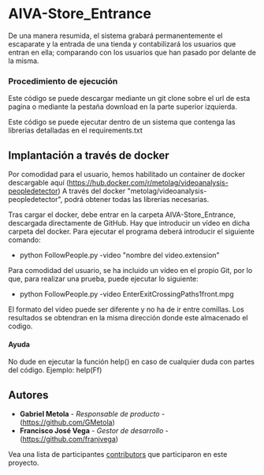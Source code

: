 # AIVA-Store_Entrance

De una manera resumida, el sistema grabará permanentemente el escaparate y la entrada de una tienda y contabilizará los usuarios que entran en ella; comparando con los usuarios que han pasado por delante de la misma.

### Procedimiento de ejecución

Este código se puede descargar mediante un git clone sobre el url de esta pagina o mediante la pestaña download en la parte superior izquierda.

Este código se puede ejecutar dentro de un sistema que contenga las librerias detalladas en el requirements.txt

## Implantación a través de docker
Por comodidad para el usuario, hemos habilitado un container de docker descargable aquí (https://hub.docker.com/r/metolag/videoanalysis-peopledetector)
A través del docker "metolag/videoanalysis-peopledetector", podrá obtener todas las librerías necesarias.

Tras cargar el docker, debe entrar en la carpeta AIVA-Store_Entrance, descargada directamente de GitHub.
Hay que introducir un vídeo en dicha carpeta del docker.
Para ejecutar el programa deberá introducir el siguiente comando:
  - python FollowPeople.py -video "nombre del video.extension"

Para comodidad del usuario, se ha incluido un vídeo en el propio Git, por lo que, para realizar una prueba, puede ejecutar lo siguiente:
- python FollowPeople.py -video EnterExitCrossingPaths1front.mpg

El formato del video puede ser diferente y no ha de ir entre comillas.
Los resultados se obtendran en la misma dirección donde este almacenado el codigo.

#### Ayuda

No dude en ejecutar la función help() en caso de cualquier duda con partes del código. Ejemplo: help(Ff)

## Autores

* **Gabriel Metola** - *Responsable de producto* - (https://github.com/GMetola)
* **Francisco José Vega** - *Gestor de desarrollo* - (https://github.com/franjvega)

Vea una lista de participantes [contributors](https://github.com/GMetola/AIVA-Store_Entrance/graphs/contributors) que participaron en este proyecto.

